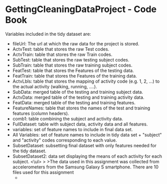# GettingCleaningDataProject - Code Book

Variables included in the tidy dataset are: <ul>
<li>fileUrl: The url at which the raw data for the project is stored.
<li>ActvTest: table that stores the raw Test codes.
<li>ActvTrain: table that stores the raw Train codes.
<li>SubTest: table that stores the raw testing subject codes.
<li>SubTrain: table that stores the raw training subject codes.
<li>FeatTest: table that stores the Features of the testing data.
<li>FeatTrain: table that stores the Features of the training data.
<li>ActvLbls: table that stores the mapping of activity code (e.g. 1, 2, ...) to the actual activity (walking, running, ....).
<li>SubData: merged table of the testing and training subject data.
<li>ActvData: merged table of the testing and training activity data.
<li>FeatData: merged table of the testing and training features.
<li>FeatureNames: table that stores the names of the test and training features (column headers).
<li>comb1: table combining the subject and activity data.
<li>FullDataset: table with subject data, activity data and all features.
<li>variables: set of feature names to include in final data set.
<li>All Variables: set of feature names to include in tidy data set + "subject" and "activity" codes corresponding to each value.
<li>SubsetDataset: subsetting final dataset with only features needed for the tidy dataset.
<li>SubsetDataset2: data set displaying the means of each activity for each subject. <\ul>
>
>The data used in this assignment was collected from accelerometers from the Samsung Galaxy S smartphone. There are 10 files used for this assignment <ul>
<li>



